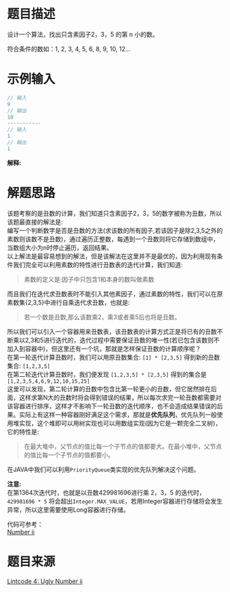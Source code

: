 # 题目描述
设计一个算法，找出只含素因子2，3，5 的第 n 小的数。

符合条件的数如：1, 2, 3, 4, 5, 6, 8, 9, 10, 12...

# 示例输入
```java
// 输入
9
// 输出
10
-----------
// 输入
1
// 输出
1
```

**解释:**  

# 解题思路
该题考察的是丑数的计算，我们知道只含素因子2，3，5的数字被称为丑数，所以该题最直接的解法是:    
编写一个判断数字是否是丑数的方法(求该数的所有因子,若该因子是除2,3,5之外的素数则该数不是丑数)，通过遍历正整数，每遇到一个丑数则将它存储到数组中，当数组大小为n时停止遍历，返回结果。   
以上解法是最容易想到的解法，但是该解法在这里并不是最优的，因为利用现有条件我们完全可以利用素数的特性进行丑数表的迭代计算，我们知道:  
>素数的定义是:因子中只包含1和本身的数叫做素数

而且我们在迭代求丑数表时不能引入其他素因子，通过素数的特性，我们可以在原素数集{2,3,5}中进行自乘迭代求丑数，也就是:  
> 若一个数是丑数,那么该数乘2，乘3或者乘5后也将是丑数。

所以我们可以引入一个容器用来丑数表，该丑数表的计算方式正是将已有的丑数不断乘以2,3和5进行迭代的，迭代过程中需要保证丑数的唯一性(若已包含该数则不加入到容器中)，但这里还有一个坑，那就是怎样保证丑数的计算顺序呢？    
在第一轮迭代计算丑数时，我们可以用原丑数集合: `[1] * [2,3,5]` 得到新的丑数集合: `[1,2,3,5]`  
在第二轮迭代计算丑数时，我们便发现 `[1,2,3,5] * [2,3,5]` 得到的集合是 `[1,2,3,5,4,6,9,12,10,15,25]`    
这里可以发现，第二轮计算的丑数中包含比第一轮更小的丑数，但它居然排在后面，这样求第N大的丑数时将会得到错误的结果，所以每次求完一轮丑数都需要对该容器进行排序，这样才不影响下一轮丑数的迭代顺序，也不会造成结果错误的后果。实际上有这样一种容器刚好满足这个需求，那就是**优先队列**，优先队列一般使用堆实现，这个堆即可以用树实现也可以用数组实现(因为它是一颗完全二叉树)，它的特性是:  
>在最大堆中，父节点的值比每一个子节点的值都要大。在最小堆中，父节点的值比每一个子节点的值都要小。

在JAVA中我们可以利用`PriorityQueue`类实现的优先队列解决这个问题。

**注意:**  
在第1364次迭代时，也就是以丑数429981696进行乘 2，3，5 的迭代时，`429981696 * 5` 将会超出`Integer.MAX_VALUE`，若用Integer容器进行存储将会发生异常，所以这里需要使用Long容器进行存储。

代码可参考：  
[Number ii](https://github.com/PAPW/PAPForJava/blob/master/solution/NthUglyNumber.java)

# 题目来源  
[Lintcode 4: Ugly Number ii](https://www.lintcode.com/problem/ugly-number-ii/description)  